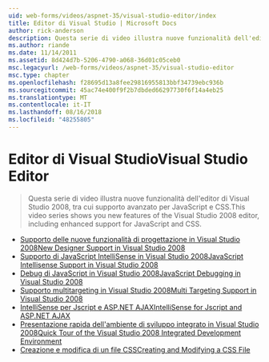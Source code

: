 ```yaml
---
uid: web-forms/videos/aspnet-35/visual-studio-editor/index
title: Editor di Visual Studio | Microsoft Docs
author: rick-anderson
description: Questa serie di video illustra nuove funzionalità dell'editor di Visual Studio 2008, tra cui supporto avanzato per JavaScript e CSS.
ms.author: riande
ms.date: 11/14/2011
ms.assetid: 8d424d7b-5206-4790-a068-36d01c05ceb0
msc.legacyurl: /web-forms/videos/aspnet-35/visual-studio-editor
msc.type: chapter
ms.openlocfilehash: f28695d13a8fee29816955813bbf34739ebc936b
ms.sourcegitcommit: 45ac74e400f9f2b7dbded66297730f6f14a4eb25
ms.translationtype: MT
ms.contentlocale: it-IT
ms.lasthandoff: 08/16/2018
ms.locfileid: "48255805"
---
```

<a name="visual-studio-editor"></a><span data-ttu-id="ff604-103">Editor di Visual Studio</span><span class="sxs-lookup"><span data-stu-id="ff604-103">Visual Studio Editor</span></span>
====================
> <span data-ttu-id="ff604-104">Questa serie di video illustra nuove funzionalità dell'editor di Visual Studio 2008, tra cui supporto avanzato per JavaScript e CSS.</span><span class="sxs-lookup"><span data-stu-id="ff604-104">This video series shows you new features of the Visual Studio 2008 editor, including enhanced support for JavaScript and CSS.</span></span>


- [<span data-ttu-id="ff604-105">Supporto delle nuove funzionalità di progettazione in Visual Studio 2008</span><span class="sxs-lookup"><span data-stu-id="ff604-105">New Designer Support in Visual Studio 2008</span></span>](new-designer-support-in-visual-studio-2008.md)
- [<span data-ttu-id="ff604-106">Supporto di JavaScript IntelliSense in Visual Studio 2008</span><span class="sxs-lookup"><span data-stu-id="ff604-106">JavaScript Intellisense Support in Visual Studio 2008</span></span>](javascript-intellisense-support-in-visual-studio-2008.md)
- [<span data-ttu-id="ff604-107">Debug di JavaScript in Visual Studio 2008</span><span class="sxs-lookup"><span data-stu-id="ff604-107">JavaScript Debugging in Visual Studio 2008</span></span>](javascript-debugging-in-visual-studio-2008.md)
- [<span data-ttu-id="ff604-108">Supporto multitargeting in Visual Studio 2008</span><span class="sxs-lookup"><span data-stu-id="ff604-108">Multi Targeting Support in Visual Studio 2008</span></span>](multi-targeting-support-in-visual-studio-2008.md)
- [<span data-ttu-id="ff604-109">IntelliSense per Jscript e ASP.NET AJAX</span><span class="sxs-lookup"><span data-stu-id="ff604-109">IntelliSense for Jscript and ASP.NET AJAX</span></span>](intellisense-for-jscript-and-aspnet-ajax.md)
- [<span data-ttu-id="ff604-110">Presentazione rapida dell'ambiente di sviluppo integrato in Visual Studio 2008</span><span class="sxs-lookup"><span data-stu-id="ff604-110">Quick Tour of the Visual Studio 2008 Integrated Development Environment</span></span>](quick-tour-of-the-visual-studio-2008-integrated-development-environment.md)
- [<span data-ttu-id="ff604-111">Creazione e modifica di un file CSS</span><span class="sxs-lookup"><span data-stu-id="ff604-111">Creating and Modifying a CSS File</span></span>](creating-and-modifying-a-css-file.md)
